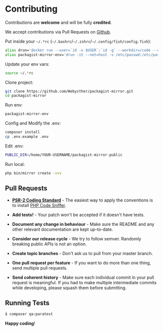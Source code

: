# Contributing

Contributions are **welcome** and will be fully **credited**.

We accept contributions via Pull Requests on [Github](https://github.com/Webysther/packagist-mirror).

Put inside your `~/.*rc` (`~/.bashrc`/`~/.zshrc`/`~/.config/fish/config.fish`):
```bash
alias drun='docker run --user=`id -u $USER`:`id -g` --workdir=/code --rm -v $(pwd):/code -v $HOME:/home/YOUR-USERNAME'
alias packagist-mirror-env='drun -it --net=host -v /etc/passwd:/etc/passwd:ro -v /etc/group:/etc/group:ro webysther/composer-debian bash'
```

Update your env vars:
```bash
source ~/.*rc
```

Clone project:
```bash
git clone https://github.com/Webysther/packagist-mirror.git
cd packagist-mirror
```

Run env:
```bash
packagist-mirror-env
```

Config and Modify the .env:
```bash
composer install
cp .env.example .env
```

Edit .env:
```bash
PUBLIC_DIR=/home/YOUR-USERNAME/packagist-mirror-public
```

Run local:
```bash
php bin/mirror create -vvv
```

## Pull Requests

- **[PSR-2 Coding Standard](https://github.com/php-fig/fig-standards/blob/master/accepted/PSR-2-coding-style-guide.md)** - The easiest way to apply the conventions is to install [PHP Code Sniffer](http://pear.php.net/package/PHP_CodeSniffer).

- **Add tests!** - Your patch won't be accepted if it doesn't have tests.

- **Document any change in behaviour** - Make sure the README and any other relevant documentation are kept up-to-date.

- **Consider our release cycle** - We try to follow semver. Randomly breaking public APIs is not an option.

- **Create topic branches** - Don't ask us to pull from your master branch.

- **One pull request per feature** - If you want to do more than one thing, send multiple pull requests.

- **Send coherent history** - Make sure each individual commit in your pull request is meaningful. If you had to make multiple intermediate commits while developing, please squash them before submitting.


## Running Tests

``` bash
$ composer qa:paratest
```


**Happy coding**!
